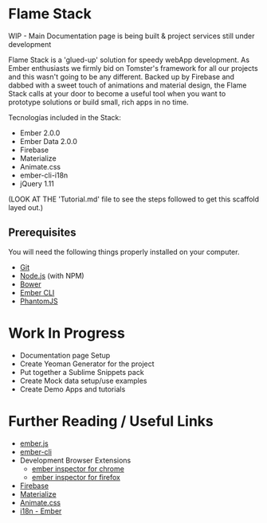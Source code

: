 # Flame Stack

WIP - Main Documentation page is being built & project services still under development

Flame Stack is a 'glued-up' solution for speedy webApp development. As Ember enthusiasts we firmly bid on Tomster's framework for all our projects and this wasn't going to be any different. Backed up by Firebase and dabbed with a sweet touch of animations and material design, the Flame Stack calls at your door to become a useful tool when you want to prototype solutions or build small, rich apps in no time.

Tecnologías included in the Stack:
* Ember 2.0.0
* Ember Data 2.0.0
* Firebase
* Materialize
* Animate.css
* ember-cli-i18n
* jQuery 1.11

(LOOK AT THE 'Tutorial.md' file to see the steps followed to get this scaffold layed out.)

## Prerequisites

You will need the following things properly installed on your computer.

* [Git](http://git-scm.com/)
* [Node.js](http://nodejs.org/) (with NPM)
* [Bower](http://bower.io/)
* [Ember CLI](http://www.ember-cli.com/)
* [PhantomJS](http://phantomjs.org/)


# Work In Progress

* Documentation page Setup
* Create Yeoman Generator for the project
* Put together a Sublime Snippets pack
* Create Mock data setup/use examples
* Create Demo Apps and tutorials


# Further Reading / Useful Links

* [ember.js](http://emberjs.com/)
* [ember-cli](http://www.ember-cli.com/)
* Development Browser Extensions
  * [ember inspector for chrome](https://chrome.google.com/webstore/detail/ember-inspector/bmdblncegkenkacieihfhpjfppoconhi)
  * [ember inspector for firefox](https://addons.mozilla.org/en-US/firefox/addon/ember-inspector/)
* [Firebase](https://www.firebase.com/)
* [Materialize](http://materializecss.com/)
* [Animate.css](https://daneden.github.io/animate.css/)
* [i18n - Ember](https://github.com/DavyJonesLocker/ember-cli-i18n)
